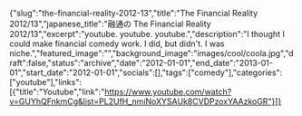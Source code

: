 {"slug":"the-financial-reality-2012-13","title":"The Financial Reality 2012/13","japanese_title":"融通の The Financial Reality 2012/13","excerpt":"youtube. youtube. youtube.","description":"I thought I could make financial comedy work. I did, but didn't. I was niche.","featured_image":"","background_image":"images/cool/coola.jpg","draft":false,"status":"archive","date":"2012-01-01","end_date":"2013-01-01","start_date":"2012-01-01","socials":[],"tags":["comedy"],"categories":["youtube"],"links":[{"title":"Youtube","link":"https://www.youtube.com/watch?v=GUYhQFnkmCg&list=PL2UfH_nmiNoXYSAUk8CVDPzoxYAAzkoGR"}]}